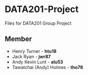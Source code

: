 # DATA201-Project
Files for DATA201 Group Project

## Member
- Henry Turner - **htu18**
- Jack Ryan - **jwr87**
- Andy Kevin Lunt - **alu53**
- Tawatchai (Andy) Holmes - **tho78**
